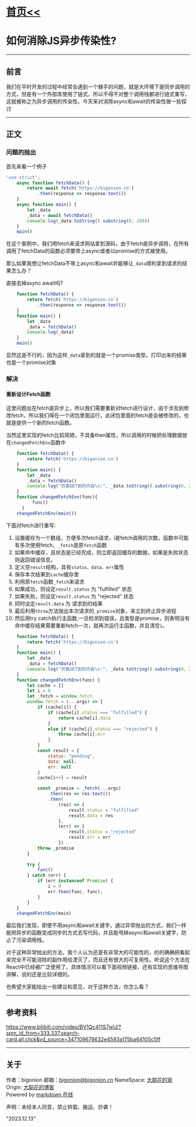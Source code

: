 # [首页<<](../../index.html)

<meta name="viewport" content="width=device-width, initial-scale=1.0">
<meta name="keywords" content="OpenAI,bigonion,Markdwon,Music" />
<meta name="author" content="bigonion,bigonion@bigonion.cn">
<meta
      name="description"
      content="如何消除JS异步传染性,Javascript,技术分享,Bigonion的个人主页,博客,以及一些音乐推荐和创作,有趣的Chatgpt3 OpenAI免费模型和markdown在线渲染网页,每日热搜榜单,和一些有意思的JavaScript、Nodejs、C、golang项目。预计未来新增：同步听歌"
    />
<script src="./js/index.js"></script>
<link rel="stylesheet" href="./css/index.css">

# 如何消除JS异步传染性?


---

## 前言

我们在平时开发的过程中经常会遇到一个棘手的问题，就是大环境下是同步调用的方式，但是有一个外部库使用了链式，所以不得不对整个调用栈都进行链式重写，这就被称之为异步调用的传染性。今天来对消除async和await的传染性做一些探讨

---

## 正文

### 问题的抛出


首先来看一个例子

```js
'use strict';
    async function fetchData() {
        return await fetch('https://bigonion.cn')
            .then(response => response.text())
    }
    async function main() {
        let _data
        _data = await fetchData()
        console.log(_data.toString().substring(0, 200))
    }
    main()
```
在这个案例中，我们用fetch来请求网站拿到源码，由于fetch是异步调用，在所有调用了fetchData的函数必须要带上async或者以promise的方式被使用。

那么如果我想让fetchData不带上async和await并能够让`_data`顺利拿到请求的结果怎么办？

直接去掉async await吗?

```js
    function fetchData() {
        return fetch('https://bigonion.cn')
            .then(response => response.text())
    }
    function main() {
        let _data
        _data = fetchData()
        console.log(_data)
    }
    main()
```

显然这是不行的，因为这样`_data`拿到的就是一个promise类型，打印出来的结果也是一个promise对象

### 解决

#### 重新设计Fetch函数

这里问题出在fetch是异步上，所以我们需要重新对fetch进行设计，由于涉及到修改fetch，所以我们得在一个闭包里面运行，此闭包里面的fetch是会被修改的，也就是提供一个新的fetch函数。

当然这里实现的fetch比较简陋，不具备then属性，所以调用的时候把处理数据放在`changedFetchEnv`函数中
```js
    function fetchData() {
        return fetch('https://bigonion.cn')
    }
    function main() {
        let _data
        _data = fetchData()
        console.log("页面GET到的内容\n:", _data.toString().substring(0, 200))
    }
    function changedFetchEnv(func){
          func()
      }
    changedFetchEnv(main())
```

下面对fetch进行重写:
1. 设置缓存为一个数组，方便多次fetch请求，i是fetch调用的次数，函数中可能有多次使用fetch，`_fetch`是原`fetch`函数
2. 如果命中缓存，且状态是已经完成，则立即返回缓存的数据，如果是失败状态则返回错误信息。
3. 定义空`result`结构，具有`status、data、err`属性
4. 保存本次结果到`cache`缓存里
5. 利用原`fetch`函数`_fetch`来请求
6. 如果成功，则设定`result.status` 为 "fulfilled" 状态
7. 如果失败，则设定`result.status` 为 "rejected" 状态
8. 同时设定`result.data` 为 请求到的结果
9. 最后利用`throw`方法抛出本次请求的`_promise`对象，来立刻终止异步进程
10. 然后用try catch执行主函数,一旦检测到错误，且类型是promise，则表明没有命中缓存结果需要重新fetch一次，就再次运行主函数，并且清空`i`。

```js
    function fetchData() {
        return fetch('https://bigonion.cn')
    }
    function main() {
        let _data
        _data = fetchData()
        console.log("页面GET到的内容\n:", _data.toString().substring(0, 200))
    }
    function changedFetchEnv(func) {
        let cache = []
        let i = 0
        let _fetch = window.fetch
        window.fetch = (...args) => {
            if (cache[i]) {
                if (cache[i].status === "fulfilled") {
                    return cache[i].data
                }
                else if (cache[i].status === "rejected") {
                    throw cache[i].err
                }
            }
            const result = {
                status: "pending",
                data: null,
                err: null
            }
            cache[i++] = result

            const _promise = _fetch(...args)
                .then(res => res.text())
                .then(
                    (res) => {
                        result.status = "fulfilled"
                        result.data = res
                    },
                    (err) => {
                        result.status = "rejected"
                        result.err = err
                    })
            throw _promise
        }
        
        try {
            func()
        } catch (err) {
            if (err instanceof Promise) {
                i = 0
                err.then(func, func);
            }
        }
    }
    changedFetchEnv(main)
```


最后我们发现，即使不用async和await关键字，通过异常抛出的方式，我们一样能把异步的函数变成同步的方式去写代码，并且能甩掉async和await关键字，防止了污染调用栈。

对于这种异常抛出的方法，我个人认为还是有非常大的可能性的，的的确确把看起来完全不可能消除的副作用给湮灭了，而且还有很大的可复用性。听说这个方法在React中已经被广泛使用了，具体情况可以看下面视频链接，还有实现的思维导图讲解，说的还是比较详细的。

也希望大家能给出一些建议和意见，对于这种方法，你怎么看？

----

## 参考资料

https://www.bilibili.com/video/BV1Qc411S7wU/?spm_id_from=333.337.search-card.all.click&vd_source=347109678632e4593a175ba64105c5ff









---



## 关于

作者：bigonion
邮箱：bigonion@bigonion.cn
NameSpace: [大聪花的家](https://bigonion.cn)  
Origin: [大聪花的博客](https://bigonion.cn/blog)  
Powered by [markdown 在线](https://md.bigonion.cn)

声明：未经本人同意，禁止转载、搬运、抄袭！

<!-- 博客配置区 v0.1.0  -->

"2023.12.13"
<!-- <div id ="timeBox"><div> -->
<!--  -->




<config class="blogConfig" style="display:none;">
{
    "isNew":false,
    "onTop":false,
    "display":true,
    "recommendation":"",
    "tags":{},
    "picURL":"",
    "time":"2023.12.13"
}
</config>
<description style="display:none;">
/*
* @description 博客配置
* @Type.d.ts 
* 
  interface Tagtype {
  tagName: String;
  color: String;
}
* 
* @param isNew boolean
* @param display boolean
* @param onTop boolean
* @param recommendation String
* @param tags Tagtype
* @param pic String
* @param time String
*/
</description>

<!-- 博客配置区  -->
